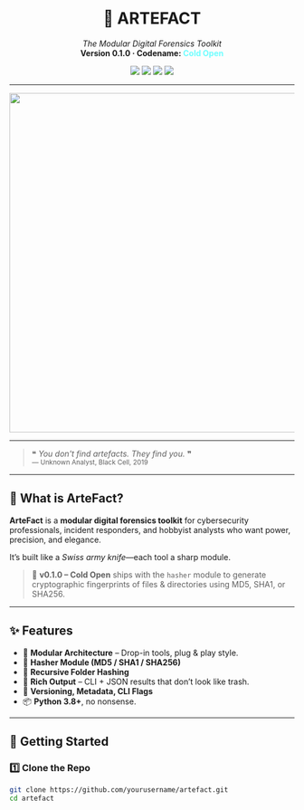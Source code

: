 <h1 align="center">
  🧠 ARTEFACT
</h1>

<p align="center">
  <em>The Modular Digital Forensics Toolkit</em><br>
  <strong>Version 0.1.0 · Codename: <span style="color:#6efeff;">Cold Open</span></strong>
</p>

<p align="center">
  <img src="https://img.shields.io/badge/Build-Stable-brightgreen?style=flat-square"/>
  <img src="https://img.shields.io/badge/Python-3.8+-blue?style=flat-square"/>
  <img src="https://img.shields.io/badge/License-MIT-yellow?style=flat-square"/>
  <img src="https://img.shields.io/badge/Status-Alpha-red?style=flat-square"/>
</p>

---

<p align="center">
  <img src="https://raw.githubusercontent.com/yourusername/artefact/main/docs/assets/banner.png" width="600"/>
</p>

---

> ❝ <em>You don't find artefacts. They find you.</em> ❞  
> <sub>— Unknown Analyst, Black Cell, 2019</sub>

---

## 🧠 What is ArteFact?

**ArteFact** is a **modular digital forensics toolkit** for cybersecurity professionals, incident responders, and hobbyist analysts who want power, precision, and elegance.

It’s built like a *Swiss army knife*—each tool a sharp module.

> 🧊 **v0.1.0 – Cold Open** ships with the `hasher` module to generate cryptographic fingerprints of files & directories using MD5, SHA1, or SHA256.

---

## ✨ Features

- 🧩 **Modular Architecture** – Drop-in tools, plug & play style.
- 🔐 **Hasher Module (MD5 / SHA1 / SHA256)**
- 📁 **Recursive Folder Hashing**
- 💅 **Rich Output** – CLI + JSON results that don’t look like trash.
- 🚀 **Versioning, Metadata, CLI Flags**
- 📦 **Python 3.8+**, no nonsense.

---

## 🚀 Getting Started

### 1️⃣ Clone the Repo

```bash
git clone https://github.com/yourusername/artefact.git
cd artefact
